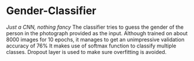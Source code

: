 # Gender-Classifier
*Just a CNN, nothing fancy*
The classifier tries to guess the gender of the person in the photograph provided as the input.
Although trained on about 8000 images for 10 epochs, it manages to get an unimpressive validation accuracy of 76%
It makes use of softmax function to classify multiple classes.
Dropout layer is used to make sure overfitting is avoided.
 
